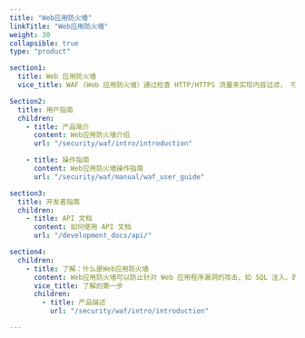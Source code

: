 ```yaml
---
title: "Web应用防火墙"
linkTitle: "Web应用防火墙"
weight: 30
collapsible: true
type: "product"

section1:
  title: Web 应用防火墙
  vice_title: WAF (Web 应用防火墙）通过检查 HTTP/HTTPS 流量来实现内容过滤， 可以防止针对 Web 应用程序漏洞的攻击，如 SQL 注入、跨站点脚本（XSS）、文件包含漏洞以及安全配置错误等。 CC 防护功能可以降低攻击对系统的影响，通过自定义规则可以灵活有效的阻止非法流量，保证应用的稳定运行。 WAF 部署在负载均衡器（LoadBalancer）之上，本指南旨在介绍如何通过配置 WAF 来实现内容防护。

Section2:
  title: 用户指南
  children:
    - title: 产品简介
      content: Web应用防火墙介绍
      url: "/security/waf/intro/introduction"

    - title: 操作指南
      content: Web应用防火墙操作指南
      url: "/security/waf/manual/waf_user_guide"

section3:
  title: 开发者指南
  children:
    - title: API 文档
      content: 如何使用 API 文档
      url: "/development_docs/api/"

section4:
  children:
    - title: 了解：什么是Web应用防火墙
      content: Web应用防火墙可以防止针对 Web 应用程序漏洞的攻击，如 SQL 注入、跨站点脚本（XSS）、文件包含漏洞以及安全配置错误等。
      vice_title: 了解的第一步
      children:
        - title: 产品描述
          url: "/security/waf/intro/introduction"

---
```


